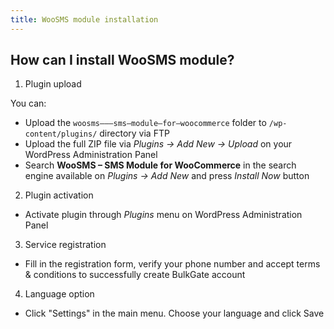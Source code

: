 ```yaml
---
title: WooSMS module installation
---
```


## How can I install WooSMS module?
1. Plugin upload

You can:
 * Upload the `woosms–––sms–module–for–woocommerce` folder to `/wp-content/plugins/` directory via FTP
 * Upload the full ZIP file via *Plugins -> Add New -> Upload* on your WordPress Administration Panel
 * Search **WooSMS – SMS Module for WooCommerce** in the search engine available on *Plugins -> Add New* and press *Install Now* button
2. Plugin activation
 * Activate plugin through *Plugins* menu on WordPress Administration Panel
3. Service registration
 * Fill in the registration form, verify your phone number and accept terms & conditions to successfully create BulkGate account
4. Language option
 * Click "Settings" in the main menu. Choose your language and click Save
